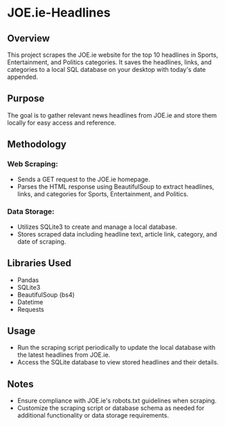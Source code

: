 # JOE.ie-Headlines
## Overview
This project scrapes the JOE.ie website for the top 10 headlines in Sports, Entertainment, and Politics categories. It saves the headlines, links, and categories to a local SQL database on your desktop with today's date appended.

## Purpose
The goal is to gather relevant news headlines from JOE.ie and store them locally for easy access and reference.

## Methodology
### Web Scraping:
 - Sends a GET request to the JOE.ie homepage.
 - Parses the HTML response using BeautifulSoup to extract headlines, links, and categories for Sports, Entertainment, and Politics.
### Data Storage:
 - Utilizes SQLite3 to create and manage a local database.
 - Stores scraped data including headline text, article link, category, and date of scraping.
## Libraries Used
 - Pandas
 - SQLite3
 - BeautifulSoup (bs4)
 - Datetime
 - Requests
## Usage
 - Run the scraping script periodically to update the local database with the latest headlines from JOE.ie.
 - Access the SQLite database to view stored headlines and their details.
## Notes
 - Ensure compliance with JOE.ie's robots.txt guidelines when scraping.
 - Customize the scraping script or database schema as needed for additional functionality or data storage requirements.
